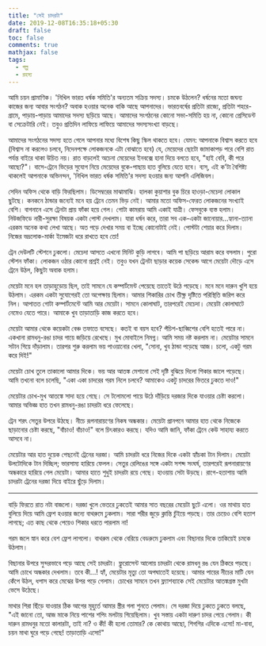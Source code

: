 ```yaml
---
title: "সেই চাদরটা"
date: 2019-12-08T16:35:18+05:30
draft: false
toc: false
comments: true
mathjax: false
tags:
  - গল্প
  - রহস্য
---
```


আমি চয়ন প্রামাণিক। 'নিখিল ভারত ধর্ষক সমিতি'র অন্যতম সক্রিয় সদস্য। চমকে উঠলেন? ধর্ষনের মতো জঘন্য কাজের জন্য আবার সংগঠন? অবাক হওয়ার অনেক বাকি আছে আপনাদের। ভারতবর্ষের প্রতিটা রাজ্যে, প্রতিটা শহরে-গ্রামে, পাড়ায়-পাড়ায় আমাদের সদস্য ছড়িয়ে আছে। আমাদের সংগঠনের কোনো সভা-সমিতি হয় না, কোনো প্রেসিডেন্ট বা সেক্রেটারি নেই। তবুও প্রতিদিন লাফিয়ে লাফিয়ে আমাদের সদস্যসংখ্যা বাড়ছে।

আমাদের সংগঠনের সদস্য হতে গেলে আপনার মধ্যে বিশেষ কিছু স্কিল থাকতে হবে। যেমন: আপনাকে বিশ্বাস করতে হবে (বিশ্বাস না করলেও চলবে, নিদেনপক্ষে লোকজনকে এটা বোঝাতে হবে) যে, মেয়েদের ছোটো জামাকাপড় পরে বেশি রাত পর্যন্ত বাইরে থাকা উচিত নয়। রাত বাড়লেই অচেনা মেয়েদের ইনবক্সে হানা দিয়ে বলতে হবে, "হাই বেবি, কী পরে আছো?"। বাসে-ট্রেনে ভিড়ের সুযোগ নিয়ে মেয়েদের বুকে-পাছায় হাত বুলিয়ে যেতে হবে। ব্যস্, এই ক'টা বৈশিষ্ট্য থাকলেই আপনাকে অভিনন্দন, 'নিখিল ভারত ধর্ষক সমিতি'র সদস্য হওয়ার জন্য আপনি এলিজিবল।

সেদিন অফিস থেকে বাড়ি ফিরছিলাম। ডিসেম্বরের মাঝামাঝি। হালকা কুয়াশার বুক চিরে হাওড়া-মেচেদা লোকাল ছুটছে। কনকনে ঠান্ডার জন্যেই মনে হয় ট্রেনে তেমন ভিড় নেই। আমার মতো অফিস-ফেরত লোকজনের সংখ্যাই বেশি। বাগনানে এসে ট্রেনটা প্রায় ফাঁকা হয়ে গেল। গোটা কামরায় আমি একাই যাত্রী। ফেসবুকে ব্যস্ত হলাম। নিউজফিডে নারী-সুরক্ষা বিষয়ক একটা পোস্ট দেখলাম। যারা ধর্ষন করে, তারা সব এক-একটা জানোয়ার...হ্যানা-ত্যানা এরকম অনেক কথা লেখা আছে। অত পড়ে দেখার সময় বা ইচ্ছে কোনোটাই নেই। পোস্টটা শেয়ার করে দিলাম। নিজের ভদ্রলোক-মার্কা ইমেজটা ধরে রাখতে হবে তো!

ট্রেন দেউলটি স্টেশনে ঢুকলো। মেচেদা আসতে এখনো মিনিট কুড়ি লাগবে। আমি পা ছড়িয়ে আরাম করে বসলাম। পুরো স্টেশন ফাঁকা। লোকজন ওঠার কোনো প্রশ্নই নেই। তবুও যখন ট্রেনটা ছাড়ার কয়েক সেকেন্ড আগে মেয়েটা দৌড়ে এসে ট্রেনে উঠল, কিছুটা অবাক হলাম। 

মেয়েটা মনে হল তাড়াহুড়োয় ছিল, তাই সামনে যে কম্পার্টমেন্ট পেয়েছে তাতেই উঠে পড়েছে। মনে মনে দারুন খুশি হয়ে উঠলাম। এরকম একটা সুযোগেরই তো অপেক্ষায় ছিলাম। আমার শিকারির চোখ তীক্ষ্ণ দৃষ্টিতে পরিস্থিতি জরিপ করে নিল। আপাতত গোটা কম্পার্টমেন্টে আমি আর মেয়েটা। সামনে কোলাঘাট, তারপরেই মেচেদা। মেয়েটা কোলাঘাটে নেমেও যেতে পারে। আমাকে খুব তাড়াতাড়ি কাজ করতে হবে।

মেয়েটা আমার থেকে কয়েকটা বেঞ্চ তফাতে বসেছে। কতই বা বয়স হবে? পঁচিশ-ছাব্বিশের বেশি হতেই পারে না। একখানা রামধনু-রঙা চাদর গায়ে জড়িয়ে রেখেছে। মুখ মোবাইলে নিমগ্ন। আমি সময় নষ্ট করলাম না। মেয়েটার সামনে সটান গিয়ে দাঁড়ালাম। তারপর শুরু করলাম ভয় পাওয়ানোর খেলা, "সোনা, খুব ঠান্ডা পড়েছে আজ। চলো, একটু গরম করে দিই!"

মেয়েটা চোখ তুলে তাকালো আমার দিকে। ভয় আর আতঙ্ক মেশানো সেই দৃষ্টি বুঝিয়ে দিলো শিকার জালে পড়েছে। আমি তখনো বলে চলেছি, "একা একা চাদরের গরম নিলে চলবে? আমাকেও একটু চাদরের ভিতরে ঢুকতে দাও!"

মেয়েটার চোখ-মুখ আতঙ্কে সাদা হয়ে গেছে। সে টলোমলো পায়ে উঠে দাঁড়িয়ে দরজার দিকে যাওয়ার চেষ্টা করলো। আমার অভিজ্ঞ হাত তখন রামধনু-রঙা চাদরটা ধরে ফেলেছে।

ট্রেন শরৎ সেতুর উপরে উঠছে। নীচে রূপনারায়ণের নিকষ অন্ধকার। মেয়েটা প্রানপনে আমার হাত থেকে নিজেকে ছাড়ানোর চেষ্টা করছে, "বাঁচাও! বাঁচাও!" বলে চিৎকারও করছে। যদিও আমি জানি, ফাঁকা ট্রেনে কেউ সাহায্য করতে আসবে না। 

মেয়েটার আর হাত দুয়েক পেছনেই ট্রেনের দরজা। আমি চাদরটা ধরে নিজের দিকে একটা হ্যাঁচকা টান দিলাম। মেয়েটা উলটোদিকে টান দিচ্ছিল; ভারসাম্য হারিয়ে ফেলল। সেতুর রেলিঙের সঙ্গে একটা সশব্দ সংঘর্ষ, তারপরেই রূপনারায়ণের অন্ধকারে হারিয়ে গেল মেয়েটা। আমার হাতে শুধুই চাদরটা রয়ে গেছে। হাওয়ায় সেটা উড়ছে। রাগে-হতাশায় আমি চাদরটা ট্রেনের দরজা দিয়ে বাইরে ছুঁড়ে দিলাম।

---

বাড়ি ফিরতে রাত নটা বাজলো। দরজা খুলে ভেতরে ঢুকতেই আমার সাত বছরের মেয়েটা ছুটে এলো। ওর মাথায় হাত বুলিয়ে দিয়ে আমি ফ্রেশ হওয়ার জন্যে বাথরুমে ঢুকলাম। সারা শরীর জুড়ে ক্লান্তি চুঁইয়ে পড়ছে। তার চেয়েও বেশি হতাশ লাগছে; এত কাছ থেকে পেয়েও শিকার ধরতে পারলাম না!

গরম জলে স্নান করে বেশ ফ্রেশ লাগলো। বাথরুম থেকে বেরিয়ে বেডরুমে ঢুকলাম এবং বিছানার দিকে তাকিয়েই চমকে উঠলাম। 

বিছানার উপরে সুন্দরভাবে পড়ে আছে সেই চাদরটা। ফ্লুরোসেন্ট আলোয় চাদরটা থেকে রামধনু রঙ যেন ঠিকরে পড়ছে। আমি চোখে অন্ধকার দেখলাম। তবে কী…! হ্যাঁ, মেয়েটার মৃত্যু তো অপঘাতেই হয়েছে। আমার পায়ের নীচের মাটি যেন কেঁপে উঠল, ধপাস করে মেঝের উপর পড়ে গেলাম। চোখের সামনে তখন ফ্ল্যাশব্যাকে সেই মেয়েটার আতঙ্কগ্রস্ত মুখটা ভেসে উঠেছে।

মাথার শিরা ছিঁড়ে যাওয়ার ঠিক আগের মূহুর্তে আমার স্ত্রীর গলা শুনতে পেলাম। সে দরজা দিয়ে ঢুকতে ঢুকতে বলছে, "এই জানো তো, আজ মাকে নিয়ে পাশের শপিং মলটায় গিয়েছিলাম। খুব সস্তায় একটা দারুণ চাদর পেয়ে গেলাম। কী দারুন রামধনুর মতো কালারটা, তাই না? ও কী! কী হলো তোমার? কে কোথায় আছো, শিগগির এদিকে এসো! মা-বাবা, চয়ন মাথা ঘুরে পড়ে গেছে! তাড়াতাড়ি এসো!"
